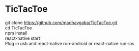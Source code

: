 # TicTacToe

git clone https://github.com/madhavgaba/TicTacToe.git  
cd TicTacToe  
npm install  
react-native start  
Plug in usb and react-native run-android or react-native run-ios  
